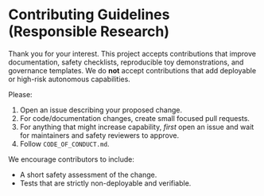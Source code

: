 # Contributing Guidelines (Responsible Research)

Thank you for your interest. This project accepts contributions that improve documentation, safety checklists, reproducible toy demonstrations, and governance templates. We do **not** accept contributions that add deployable or high-risk autonomous capabilities.

Please:
1. Open an issue describing your proposed change.
2. For code/documentation changes, create small focused pull requests.
3. For anything that might increase capability, *first* open an issue and wait for maintainers and safety reviewers to approve.
4. Follow `CODE_OF_CONDUCT.md`.

We encourage contributors to include:
- A short safety assessment of the change.
- Tests that are strictly non-deployable and verifiable.
